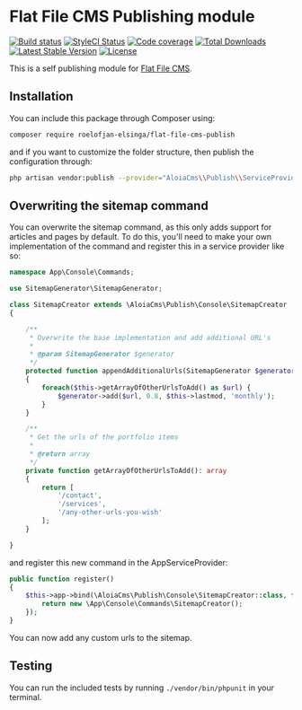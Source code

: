 # Flat File CMS Publishing module

[![Build status](https://travis-ci.com/roelofjan-elsinga/flat-file-cms-publish.svg)](https://travis-ci.com/roelofjan-elsinga/flat-file-cms-publish)
[![StyleCI Status](https://github.styleci.io/repos/202364633/shield)](https://github.styleci.io/repos/202364633)
[![Code coverage](https://codecov.io/gh/roelofjan-elsinga/flat-file-cms-publish/branch/master/graph/badge.svg)](https://codecov.io/gh/roelofjan-elsinga/flat-file-cms-publish)
[![Total Downloads](https://poser.pugx.org/roelofjan-elsinga/flat-file-cms-publish/downloads)](https://packagist.org/packages/roelofjan-elsinga/flat-file-cms-publish)
[![Latest Stable Version](https://poser.pugx.org/roelofjan-elsinga/flat-file-cms-publish/v/stable)](https://packagist.org/packages/roelofjan-elsinga/flat-file-cms-publish)
[![License](https://poser.pugx.org/roelofjan-elsinga/flat-file-cms-publish/license)](https://packagist.org/packages/roelofjan-elsinga/flat-file-cms-publish)

This is a self publishing module for [Flat File CMS](https://github.com/roelofjan-elsinga/flat-file-cms).

## Installation

You can include this package through Composer using:

```bash
composer require roelofjan-elsinga/flat-file-cms-publish
```

and if you want to customize the folder structure, then publish the configuration through:

```bash
php artisan vendor:publish --provider="AloiaCms\\Publish\\ServiceProvider"
```

## Overwriting the sitemap command

You can overwrite the sitemap command, as this only adds support for articles and 
pages by default. To do this, you'll need to make your own implementation of the 
command and register this in a service provider like so:

```php
namespace App\Console\Commands;

use SitemapGenerator\SitemapGenerator;

class SitemapCreator extends \AloiaCms\Publish\Console\SitemapCreator
{

    /**
     * Overwrite the base implementation and add additional URL's
     *
     * @param SitemapGenerator $generator
     */
    protected function appendAdditionalUrls(SitemapGenerator $generator): void
    {
        foreach($this->getArrayOfOtherUrlsToAdd() as $url) {
            $generator->add($url, 0.8, $this->lastmod, 'monthly');
        }
    }

    /**
     * Get the urls of the portfolio items
     *
     * @return array
     */
    private function getArrayOfOtherUrlsToAdd(): array
    {
        return [
            '/contact',
            '/services',
            '/any-other-urls-you-wish'
        ];
    }

}
```

and register this new command in the AppServiceProvider:

```php
public function register()
{
    $this->app->bind(\AloiaCms\Publish\Console\SitemapCreator::class, function () {
        return new \App\Console\Commands\SitemapCreator();
    });
}
```

You can now add any custom urls to the sitemap.

## Testing

You can run the included tests by running ``./vendor/bin/phpunit`` in your terminal.
